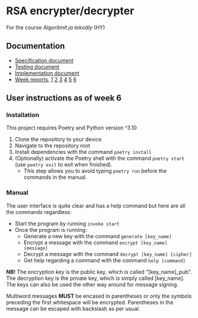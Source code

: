 # RSA encrypter/decrypter

For the course *Algoritmit ja tekoäly* (HY)

## Documentation

- [Specification document](https://github.com/Cherrybowll/algolabra/blob/main/documentation/specification.md)
- [Testing document](https://github.com/Cherrybowll/algolabra/blob/main/documentation/tests.md)
- [Implementation document](https://github.com/Cherrybowll/algolabra/blob/main/documentation/implementation.md)
- [Week reports](https://github.com/Cherrybowll/algolabra/tree/main/documentation/weekreports),
[1](https://github.com/Cherrybowll/algolabra/blob/main/documentation/weekreports/weekreport1.md)
[2](https://github.com/Cherrybowll/algolabra/blob/main/documentation/weekreports/weekreport2.md)
[3](https://github.com/Cherrybowll/algolabra/blob/main/documentation/weekreports/weekreport3.md)
[4](https://github.com/Cherrybowll/algolabra/blob/main/documentation/weekreports/weekreport4.md)
[5](https://github.com/Cherrybowll/algolabra/blob/main/documentation/weekreports/weekreport5.md)
[6](https://github.com/Cherrybowll/algolabra/blob/main/documentation/weekreports/weekreport6.md)

## User instructions as of week 6

### Installation

This project requires Poetry and Python version ^3.10

1. Clone the repository to your device
2. Navigate to the repository root
3. Install dependencies with the command `poetry install`
4. (Optionally) activate the Poetry shell with the command `poetry start` (use `poetry exit` to exit when finished).
   - This step allows you to avoid typing `poetry run` before the commands in the manual.

### Manual

The user interface is quite clear and has a help command but here are all the commands regardless:

- Start the program by running `invoke start`
- Once the program is running:
  - Generate a new key with the command `generate [key_name]`
  - Encrypt a message with the command `encrypt [key_name] [message]`
  - Decrypt a message with the command `decrypt [key_name] [cipher]`
  - Get help regarding a command with the command `help [command]`

**NB!** The encryption key is the public key, which is called "[key_name]_pub". The decryption key is the private key, which is simply called [key_name].
The keys can also be used the other way around for message signing.

Multiword messages **MUST** be encased in parentheses or only the symbols preceding the first whitespace will be encrypted. Parentheses in the message can be escaped with backslash as per usual.
